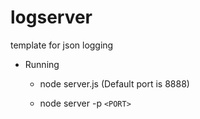 # logserver
template for json logging 

- Running

    - node server.js (Default port is 8888)

    - node server -p `<PORT>`